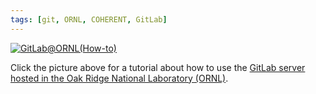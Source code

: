 ```yaml
---
tags: [git, ORNL, COHERENT, GitLab]
---
```


[![GitLab@ORNL(How-to)](https://drive.google.com/uc?id=1OQOXIwSaLtE5ixZvAFp7rmY_lHS-7tsl)](https://docs.google.com/presentation/d/e/2PACX-1vTK96zPhMS22AiSMJkNjKmGWfB_t24qcx644q86FLUYzZHjCl8WmDSquY6optKCV7m_DbQRtAUenIWL/pub?start=false&loop=false&delayms=3000)

Click the picture above for a tutorial about how to use the [GitLab server hosted in the Oak Ridge National Laboratory (ORNL)](https://code.ornl.gov).

